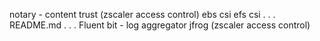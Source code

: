 notary - content trust (zscaler access control)
ebs csi
efs csi
.
.
.
README.md
.
.
.
Fluent bit - log aggregator
jfrog (zscaler access control)